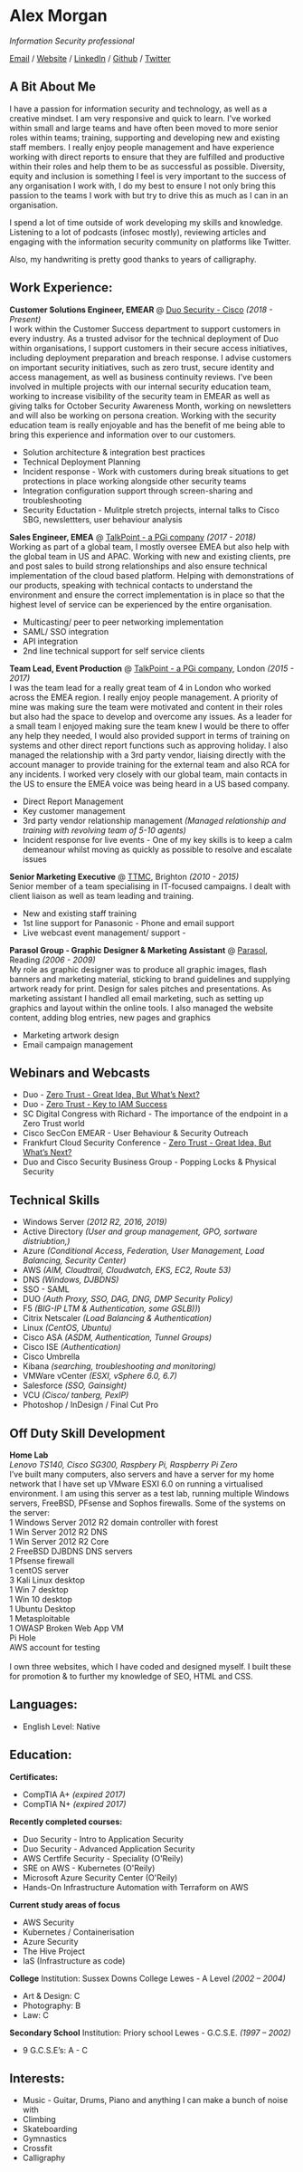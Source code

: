 # Alex Morgan

_Information Security professional_

[Email](mailto:hello@seaofwolf.com) / [Website](https://seaofwolf.com) / [LinkedIn](https://www.linkedin.com/in/carolstran/alexander-morgan15189a11/) / [Github](https://github.com/SeaOfWolf) / [Twitter](twitter.com/@alexmor4n) <br>
 

## A Bit About Me
I have a passion for information security and technology, as well as a creative mindset. I am very responsive and quick to learn. I've worked within small and large teams and have often been moved to more senior roles within teams; training, supporting and developing new and existing staff members. I really enjoy people management and have experience working with direct reports to ensure that they are fulfilled and productive within their roles and help them to be as successful as possible. Diversity, equity and inclusion is something I feel is very important to the success of any organisation I work with, I do my best to ensure I not only bring this passion to the teams I work with but try to drive this as much as I can in an organisation.

I spend a lot of time outside of work developing my skills and knowledge. Listening to a lot of podcasts (infosec mostly), reviewing articles and engaging with the information security community on platforms like Twitter.

Also, my handwriting is pretty good thanks to years of calligraphy. 

      
## Work Experience:
**Customer Solutions Engineer, EMEAR** @ [Duo Security - Cisco](https://duo.com/) _(2018 - Present)_ <br>
I work within the Customer Success department to support customers in every industry. As a trusted advisor for the technical deployment of Duo within organisations, I support customers in their secure access initiatives, including deployment preparation and breach response. I advise customers on important security initiatives, such as zero trust, secure identity and access management, as well as business continuity reviews. I've been involved in multiple projects with our internal security education team, working to increase visibility of the security team in EMEAR as well as giving talks for October Security Awareness Month, working on newsletters and will also be working on persona creation. Working with the security education team is really enjoyable and has the benefit of me being able to bring this experience and information over to our customers.
- Solution architecture & integration best practices
- Technical Deployment Planning
- Incident response - Work with customers during break situations to get protections in place working alongside other security teams
- Integration configuration support through screen-sharing and troubleshooting
- Security Eductation - Mulitple stretch projects, internal talks to Cisco SBG, newslettters, user behaviour analysis <br>
       
        
**Sales Engineer, EMEA** @ [TalkPoint - a PGi company](https://www.pgi.com/products/globalmeet/webcast/) _(2017 - 2018)_ <br>
Working as part of a global team, I mostly oversee EMEA but also help with the global team in US and APAC. Working with new and existing clients, pre and post sales to build strong relationships and also ensure technical implementation of the cloud based platform. Helping with demonstrations of our products, speaking with technical contacts to understand the environment and ensure the correct implementation is in place so that the highest level of service can be experienced by the entire organisation.
- Multicasting/ peer to peer networking implementation
- SAML/ SSO integration
- API integration
- 2nd line technical support for self service clients <br>

**Team Lead, Event Production** @ [TalkPoint - a PGi company](https://www.pgi.com/products/globalmeet/webcast/), London _(2015 - 2017)_ <br>
I was the team lead for a really great team of 4 in London who worked across the EMEA region. I really enjoy people management. A priority of mine was making sure the team were motivated and content in their roles but also had the space to develop and overcome any issues. As a leader for a small team I enjoyed making sure the team knew I would be there to offer any help they needed, I would also provided support in terms of training on systems and other direct report functions such as approving holiday. I also managed the relationship with a 3rd party vendor, liaising directly with the account manager to provide training for the external team and also RCA for any incidents. I worked very closely with our global team, main contacts in the US to ensure the EMEA voice was being heard in a US based company.
- Direct Report Management
- Key customer management
- 3rd party vendor relationship management _(Managed relationship and training with revolving team of 5-10 agents)_
- Incident response for live events - One of my key skills is to keep a calm demeanour whilst moving as quickly as possible to resolve and escalate issues <br>

**Senior Marketing Executive** @ [TTMC](https://ttmc.co.uk/), Brighton _(2010 - 2015)_ <br>
Senior member of a team specialising in IT-focused campaigns. I dealt with client liaison as well as team leading and training.
- New and existing staff training
- 1st line support for Panasonic - Phone and email support
- Live webcast event management/ support -  <br>

**Parasol Group - Graphic Designer & Marketing Assistant** @ [Parasol](https://parasolgroup.co.uk/), Reading _(2006 - 2009)_ <br>
My role as graphic designer was to produce all graphic images, flash banners and marketing material, sticking to brand guidelines and supplying artwork ready for print. Design for sales pitches and presentations. As marketing assistant I handled all email marketing, such as setting up graphics and layout within the online tools. I also managed the website content, adding blog entries, new pages and graphics
- Marketing artwork design
- Email campaign management <br>
      
## Webinars and Webcasts
- Duo - [Zero Trust - Great Idea, But What’s Next?](https://duo.com/resources/videos/zt-key-iam-success) <br>
- Duo - [Zero Trust - Key to IAM Success](https://duo.com/resources/videos/zt-key-iam-success) <br>
- SC Digital Congress with Richard - The importance of the endpoint in a Zero Trust world <br>
- Cisco SecCon EMEAR - User Behaviour & Security Outreach <br>
- Frankfurt Cloud Security Conference - [Zero Trust - Great Idea, But What’s Next?](https://www.bigmarker.com/closerstill-media/Zero-Trust-Good-idea-but-what-s-next) <br>
- Duo and Cisco Security Business Group - Popping Locks & Physical Security <br>


## Technical Skills
- Windows Server _(2012 R2, 2016, 2019)_
- Active Directory _(User and group management, GPO, sortware distriubtion,)_
- Azure _(Conditional Access, Federation, User Management, Load Balancing, Security Center)_
- AWS _(AIM, Cloudtrail, Cloudwatch, EKS, EC2, Route 53)_
- DNS _(Windows, DJBDNS)_
- SSO - SAML
- DUO _(Auth Proxy, SSO, DAG, DNG, DMP Security Policy)_
- F5 _(BIG-IP LTM & Authentication, some GSLB))_)
- Citrix Netscaler _(Load Balancing & Authentication)_
- Linux _(CentOS, Ubuntu)_
- Cisco ASA _(ASDM, Authentication, Tunnel Groups)_
- Cisco ISE _(Authentication)_
- Cisco Umbrella
- Kibana _(searching, troubleshooting and monitoring)_
- VMWare vCenter _(ESXI, vSphere 6.0, 6.7)_
- Salesforce _(SSO, Gainsight)_
- VCU _(Cisco/ tanberg, PexIP)_
- Photoshop / InDesign / Final Cut Pro

## Off Duty Skill Development
**Home Lab** <br>
_Lenovo TS140, Cisco SG300, Raspbery Pi, Raspberry Pi Zero_ <br>
I’ve built many computers, also servers and have a server for my home network that I have set up VMware ESXI 6.0 on running a virtualised environment. I am using this server as a test lab, running multiple Windows servers, FreeBSD, PFsense and Sophos firewalls. Some of the systems on the server: <br>
1 Windows Server 2012 R2 domain controller with forest <br>
1 Win Server 2012 R2 DNS <br>
1 Win Server 2012 R2 Core <br>
2 FreeBSD DJBDNS DNS servers <br>
1 Pfsense firewall <br>
1 centOS server <br>
3 Kali Linux desktop <br>
1 Win 7 desktop <br>
1 Win 10 desktop <br>
1 Ubuntu Desktop <br>
1 Metasploitable <br>
1 OWASP Broken Web App VM <br>
Pi Hole <br>
AWS account for testing <br>
<br>
I own three websites, which I have coded and designed myself. I built these for promotion & to further my knowledge of SEO, HTML and CSS.

## Languages:
 - English
   Level: Native
   
## Education:
**Certificates:**
- CompTIA A+ _(expired 2017)_
- CompTIA N+ _(expired 2017)_ <br>

**Recently completed courses:**
- Duo Security - Intro to Application Security
- Duo Security - Advanced Application Security
- AWS Certfife Security - Speciality (O'Reily)
- SRE on AWS - Kubernetes (O'Reily)
- Microsoft Azure Security Center (O'Reily)
- Hands-On Infrastructure Automation with Terraform on AWS <br>

**Current study areas of focus**
- AWS Security
- Kubernetes / Containerisation
- Azure Security
- The Hive Project
- IaS (Infrastructure as code)

**College**
Institution: Sussex Downs College Lewes - A Level _(2002 – 2004)_
- Art & Design: C
- Photography: B
- Law: C

**Secondary School**
Institution: Priory school Lewes - G.C.S.E. _(1997 – 2002)_
- 9 G.C.S.E’s: A - C

## Interests:
- Music - Guitar, Drums, Piano and anything I can make a bunch of noise with
- Climbing
- Skateboarding
- Gymnastics
- Crossfit
- Calligraphy
